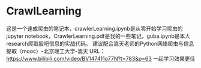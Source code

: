# CrawlLearning
这是一个速成爬虫的笔记本，crawlerLearning.ipynb是从零开始学习爬虫的jupyter notebook，CrawlerLearning.pdf是我的一些笔记，guba.ipynb是本人research爬取股吧信息的实战代码。
建议配合嵩天老师的Python网络爬虫与信息提取（mooc）-北京理工大学-嵩天 URL：https://www.bilibili.com/video/BV147411o77N?t=783&p=63 一起学习效果更佳
